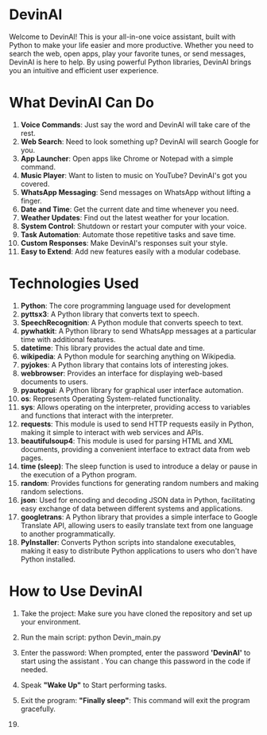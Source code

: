 # DevinAI
Welcome to DevinAI! This is your all-in-one voice assistant, built with Python to make your life easier and more productive. Whether you need to search the web, open apps, play your favorite tunes, or send messages, DevinAI is here to help. By using powerful Python libraries, DevinAI brings you an intuitive and efficient user experience.

# What DevinAI Can Do
1) **Voice Commands**: Just say the word and DevinAI will take care of the rest.
2) **Web Search**: Need to look something up? DevinAI will search Google for you.
3) **App Launcher**: Open apps like Chrome or Notepad with a simple command.
4) **Music Player**: Want to listen to music on YouTube? DevinAI's got you covered.
5) **WhatsApp Messaging**: Send messages on WhatsApp without lifting a finger.
6) **Date and Time**: Get the current date and time whenever you need.
7) **Weather Updates**: Find out the latest weather for your location.
8) **System Control**: Shutdown or restart your computer with your voice.
9) **Task Automation**: Automate those repetitive tasks and save time.
10) **Custom Responses**: Make DevinAI's responses suit your style.
11) **Easy to Extend**: Add new features easily with a modular codebase.

# Technologies Used
1. **Python**: The core programming language used for development
2. **pyttsx3**: A Python library that converts text to speech.
3. **SpeechRecognition**: A Python module that converts speech to text.
4. **pywhatkit**: A Python library to send WhatsApp messages at a particular time with additional features.
5. **datetime**: This library provides the actual date and time.
6. **wikipedia**: A Python module for searching anything on Wikipedia.
7. **pyjokes**: A Python library that contains lots of interesting jokes.
8. **webbrowser**: Provides an interface for displaying web-based documents to users.
9. **pyautogui**: A Python library for graphical user interface automation.
10. **os**: Represents Operating System-related functionality.
11. **sys**: Allows operating on the interpreter, providing access to variables and functions that interact with the interpreter.
12. **requests**: This module is used to send HTTP requests easily in Python, making it simple to interact with web services and APIs.
13. **beautifulsoup4**: This module is used for parsing HTML and XML documents, providing a convenient interface to extract data from web pages.
14. **time (sleep)**: The sleep function is used to introduce a delay or pause in the execution of a Python program.
15. **random**: Provides functions for generating random numbers and making random selections.
16. **json**: Used for encoding and decoding JSON data in Python, facilitating easy exchange of data between different systems and applications.
17. **googletrans**: A Python library that provides a simple interface to Google Translate API, allowing users to easily translate text from one language to another programmatically.
18. **PyInstaller**: Converts Python scripts into standalone executables, making it easy to distribute Python applications to users who don't have Python installed.

# How to Use DevinAI
1) Take the project: Make sure you have cloned the repository and set up your environment.

2) Run the main script: python Devin_main.py

3) Enter the password: When prompted, enter the password **'DevinAI'** to start using the assistant . You can change this password in the code if needed.

4) Speak **"Wake Up"** to Start performing tasks.
  
5) Exit the program: **"Finally sleep"**: This command will exit the program gracefully.

19. 
